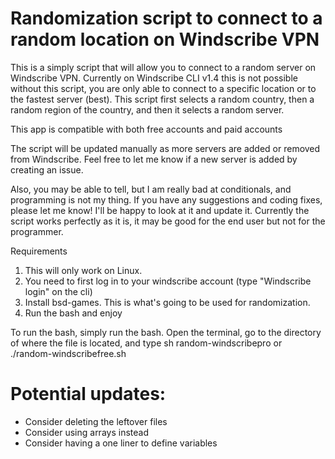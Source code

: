 # Randomization script to connect to a random location on Windscribe VPN

This is a simply script that will allow you to connect to a random server on Windscribe VPN. Currently on Windscribe CLI v1.4 this is not possible without this script, you are only able to connect to a specific location or to the fastest server (best). This script first selects a random country, then a random region of the country, and then it selects a random server.

This app is compatible with both free accounts and paid accounts

The script will be updated manually as more servers are added or removed from Windscribe. Feel free to let me know if a new server is added by creating an issue. 

Also, you may be able to tell, but I am really bad at conditionals, and programming is not my thing. If you have any suggestions and coding fixes, please let me know! I'll be happy to look at it and update it. Currently the script works perfectly as it is, it may be good for the end user but not for the programmer.

Requirements
1. This will only work on Linux.
2. You need to first log in to your windscribe account (type "Windscribe login" on the cli)
3. Install bsd-games. This is what's going to be used for randomization.
4. Run the bash and enjoy

To run the bash, simply run the bash. Open the terminal, go to the directory of where the file is located, and type sh random-windscribepro or ./random-windscribefree.sh

# Potential updates:
- Consider deleting the leftover files
- Consider using arrays instead
- Consider having a one liner to define variables

